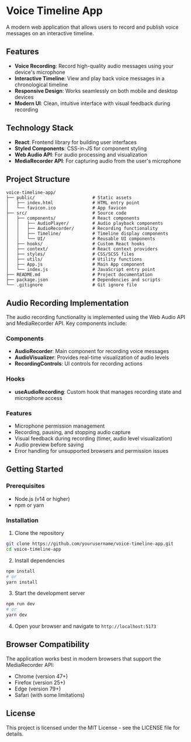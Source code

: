 # Voice Timeline App

A modern web application that allows users to record and publish voice messages on an interactive timeline.

## Features

- **Voice Recording**: Record high-quality audio messages using your device's microphone
- **Interactive Timeline**: View and play back voice messages in a chronological timeline
- **Responsive Design**: Works seamlessly on both mobile and desktop devices
- **Modern UI**: Clean, intuitive interface with visual feedback during recording

## Technology Stack

- **React**: Frontend library for building user interfaces
- **Styled Components**: CSS-in-JS for component styling
- **Web Audio API**: For audio processing and visualization
- **MediaRecorder API**: For capturing audio from the user's microphone

## Project Structure

```
voice-timeline-app/
├── public/                      # Static assets
│   ├── index.html               # HTML entry point
│   └── favicon.ico              # App favicon
├── src/                         # Source code
│   ├── components/              # React components
│   │   ├── AudioPlayer/         # Audio playback components
│   │   ├── AudioRecorder/       # Recording functionality
│   │   ├── Timeline/            # Timeline display components
│   │   └── UI/                  # Reusable UI components
│   ├── hooks/                   # Custom React hooks
│   ├── context/                 # React context providers
│   ├── styles/                  # CSS/SCSS files
│   ├── utils/                   # Utility functions
│   ├── App.js                   # Main App component
│   └── index.js                 # JavaScript entry point
├── README.md                    # Project documentation
├── package.json                 # Dependencies and scripts
└── .gitignore                   # Git ignore file
```

## Audio Recording Implementation

The audio recording functionality is implemented using the Web Audio API and MediaRecorder API. Key components include:

### Components

- **AudioRecorder**: Main component for recording voice messages
- **AudioVisualizer**: Provides real-time visualization of audio levels
- **RecordingControls**: UI controls for recording actions

### Hooks

- **useAudioRecording**: Custom hook that manages recording state and microphone access

### Features

- Microphone permission management
- Recording, pausing, and stopping audio capture
- Visual feedback during recording (timer, audio level visualization)
- Audio preview before saving
- Error handling for unsupported browsers and permission issues

## Getting Started

### Prerequisites

- Node.js (v14 or higher)
- npm or yarn

### Installation

1. Clone the repository
```bash
git clone https://github.com/yourusername/voice-timeline-app.git
cd voice-timeline-app
```

2. Install dependencies
```bash
npm install
# or
yarn install
```

3. Start the development server
```bash
npm run dev
# or
yarn dev
```

4. Open your browser and navigate to `http://localhost:5173`

## Browser Compatibility

The application works best in modern browsers that support the MediaRecorder API:

- Chrome (version 47+)
- Firefox (version 25+)
- Edge (version 79+)
- Safari (with some limitations)

## License

This project is licensed under the MIT License - see the LICENSE file for details.